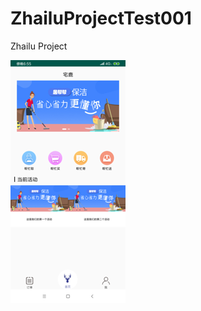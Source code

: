 # ZhailuProjectTest001
Zhailu Project

![zhailu](https://github.com/18668197127/ZhailuProjectTest001/blob/master/zhailu.png)
